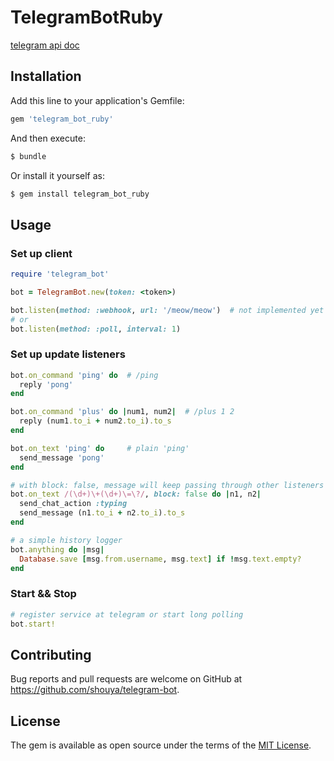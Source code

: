 # TelegramBotRuby

[telegram api doc](https://core.telegram.org/bots/api)


## Installation

Add this line to your application's Gemfile:

```ruby
gem 'telegram_bot_ruby'
```

And then execute:

```bash
$ bundle
```

Or install it yourself as:

```bash
$ gem install telegram_bot_ruby
```

## Usage

### Set up client

```ruby
require 'telegram_bot'

bot = TelegramBot.new(token: <token>)

bot.listen(method: :webhook, url: '/meow/meow')  # not implemented yet
# or
bot.listen(method: :poll, interval: 1)
```

### Set up update listeners

```ruby
bot.on_command 'ping' do  # /ping
  reply 'pong'
end

bot.on_command 'plus' do |num1, num2|  # /plus 1 2
  reply (num1.to_i + num2.to_i).to_s
end

bot.on_text 'ping' do     # plain 'ping'
  send_message 'pong'
end

# with block: false, message will keep passing through other listeners
bot.on_text /(\d+)\+(\d+)\=\?/, block: false do |n1, n2|
  send_chat_action :typing
  send_message (n1.to_i + n2.to_i).to_s
end

# a simple history logger
bot.anything do |msg|
  Database.save [msg.from.username, msg.text] if !msg.text.empty?
end
```

### Start && Stop

```ruby
# register service at telegram or start long polling
bot.start!
```

## Contributing

Bug reports and pull requests are welcome on GitHub at https://github.com/shouya/telegram-bot.


## License

The gem is available as open source under the terms of the [MIT License](http://opensource.org/licenses/MIT).
